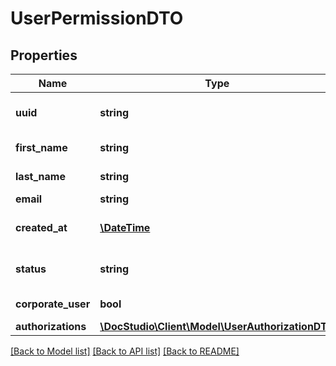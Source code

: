 # UserPermissionDTO

## Properties
Name | Type | Description | Notes
------------ | ------------- | ------------- | -------------
**uuid** | **string** | Unique identifier of user | [optional] 
**first_name** | **string** | First name of user | [optional] 
**last_name** | **string** | Last name of user | [optional] 
**email** | **string** | User e-mail | [optional] 
**created_at** | [**\DateTime**](\DateTime.md) | User creation date | [optional] 
**status** | **string** | Current status of user | [optional] 
**corporate_user** | **bool** | Is user corporate | [optional] 
**authorizations** | [**\DocStudio\Client\Model\UserAuthorizationDTO**](UserAuthorizationDTO.md) |  | [optional] 

[[Back to Model list]](../../README.md#documentation-for-models) [[Back to API list]](../../README.md#documentation-for-api-endpoints) [[Back to README]](../../README.md)

